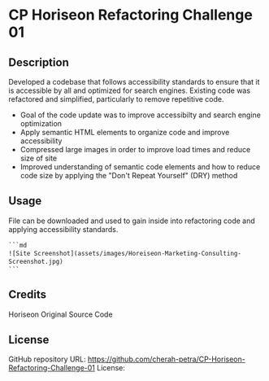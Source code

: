 
# CP Horiseon Refactoring Challenge 01

## Description

Developed a codebase that follows accessibility standards to ensure that it is accessible by all and optimized for search engines. Existing code was refactored and simplified, particularly to remove repetitive code. 

- Goal of the code update was to improve accessibilty and search engine optimization 
- Apply semantic HTML elements to organize code and improve accessibility
- Compressed large images in order to improve load times and reduce size of site 
- Improved understanding of semantic code elements and how to reduce code size by applying the "Don't Repeat Yourself" (DRY) method

## Usage

File can be downloaded and used to gain inside into refactoring code and applying accessibility standards. 

    ```md
    ![Site Screenshot](assets/images/Horeiseon-Marketing-Consulting-Screenshot.jpg)
    ```

## Credits

Horiseon Original Source Code

## License

GitHub repository URL: https://github.com/cherah-petra/CP-Horiseon-Refactoring-Challenge-01
License: 

